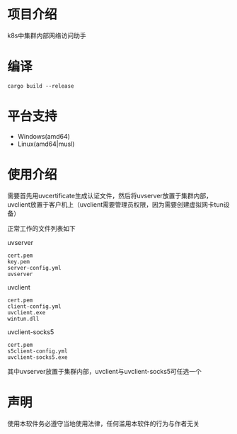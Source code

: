 # 项目介绍

k8s中集群内部网络访问助手

# 编译

`cargo build --release`

# 平台支持

+ Windows(amd64)
+ Linux(amd64|musl)

# 使用介绍

需要首先用uvcertificate生成认证文件，然后将uvserver放置于集群内部，uvclient放置于客户机上（uvclient需要管理员权限，因为需要创建虚拟网卡tun设备）

正常工作的文件列表如下

uvserver
```
cert.pem
key.pem
server-config.yml
uvserver
```

uvclient
```
cert.pem
client-config.yml
uvclient.exe
wintun.dll
```

uvclient-socks5
```
cert.pem
s5client-config.yml
uvclient-socks5.exe
```

其中uvserver放置于集群内部，uvclient与uvclient-socks5可任选一个

# 声明

使用本软件务必遵守当地使用法律，任何滥用本软件的行为与作者无关
